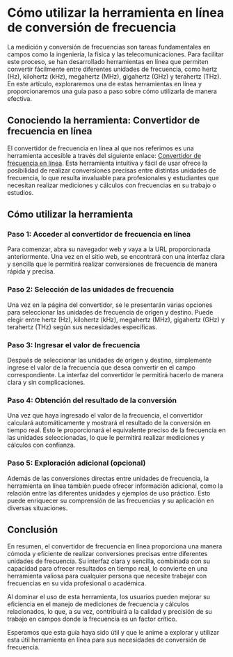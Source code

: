 Cómo utilizar la herramienta en línea de conversión de frecuencia
=================================================================

La medición y conversión de frecuencias son tareas fundamentales en campos como la ingeniería, la física y las telecomunicaciones. Para facilitar este proceso, se han desarrollado herramientas en línea que permiten convertir fácilmente entre diferentes unidades de frecuencia, como hertz (Hz), kilohertz (kHz), megahertz (MHz), gigahertz (GHz) y terahertz (THz). En este artículo, exploraremos una de estas herramientas en línea y proporcionaremos una guía paso a paso sobre cómo utilizarla de manera efectiva.

Conociendo la herramienta: Convertidor de frecuencia en línea
-------------------------------------------------------------

El convertidor de frecuencia en línea al que nos referimos es una herramienta accesible a través del siguiente enlace: [Convertidor de frecuencia en línea](https://www.onlinecalculatorsfree.com/es/convert/frequency-conversion.html). Esta herramienta intuitiva y fácil de usar ofrece la posibilidad de realizar conversiones precisas entre distintas unidades de frecuencia, lo que resulta invaluable para profesionales y estudiantes que necesitan realizar mediciones y cálculos con frecuencias en su trabajo o estudios.

Cómo utilizar la herramienta
----------------------------

### Paso 1: Acceder al convertidor de frecuencia en línea

Para comenzar, abra su navegador web y vaya a la URL proporcionada anteriormente. Una vez en el sitio web, se encontrará con una interfaz clara y sencilla que le permitirá realizar conversiones de frecuencia de manera rápida y precisa.

### Paso 2: Selección de las unidades de frecuencia

Una vez en la página del convertidor, se le presentarán varias opciones para seleccionar las unidades de frecuencia de origen y destino. Puede elegir entre hertz (Hz), kilohertz (kHz), megahertz (MHz), gigahertz (GHz) y terahertz (THz) según sus necesidades específicas.

### Paso 3: Ingresar el valor de frecuencia

Después de seleccionar las unidades de origen y destino, simplemente ingrese el valor de la frecuencia que desea convertir en el campo correspondiente. La interfaz del convertidor le permitirá hacerlo de manera clara y sin complicaciones.

### Paso 4: Obtención del resultado de la conversión

Una vez que haya ingresado el valor de la frecuencia, el convertidor calculará automáticamente y mostrará el resultado de la conversión en tiempo real. Esto le proporcionará el equivalente preciso de la frecuencia en las unidades seleccionadas, lo que le permitirá realizar mediciones y cálculos con confianza.

### Paso 5: Exploración adicional (opcional)

Además de las conversiones directas entre unidades de frecuencia, la herramienta en línea también puede ofrecer información adicional, como la relación entre las diferentes unidades y ejemplos de uso práctico. Esto puede enriquecer su comprensión de las frecuencias y su aplicación en diversas situaciones.

Conclusión
----------

En resumen, el convertidor de frecuencia en línea proporciona una manera cómoda y eficiente de realizar conversiones precisas entre diferentes unidades de frecuencia. Su interfaz clara y sencilla, combinada con su capacidad para ofrecer resultados en tiempo real, lo convierte en una herramienta valiosa para cualquier persona que necesite trabajar con frecuencias en su vida profesional o académica.

Al dominar el uso de esta herramienta, los usuarios pueden mejorar su eficiencia en el manejo de mediciones de frecuencia y cálculos relacionados, lo que, a su vez, contribuirá a la calidad y precisión de su trabajo en campos donde la frecuencia es un factor crítico.

Esperamos que esta guía haya sido útil y que le anime a explorar y utilizar esta útil herramienta en línea para sus necesidades de conversión de frecuencia.